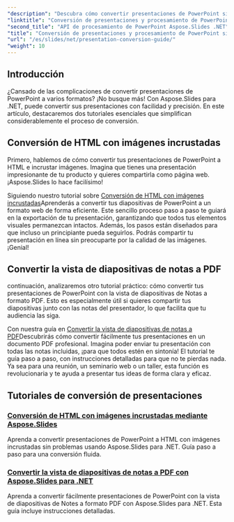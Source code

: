 ```yaml
---
"description": "Descubra cómo convertir presentaciones de PowerPoint sin esfuerzo usando Aspose.Slides para .NET con nuestros claros tutoriales paso a paso."
"linktitle": "Conversión de presentaciones y procesamiento de PowerPoint sin esfuerzo"
"second_title": "API de procesamiento de PowerPoint Aspose.Slides .NET"
"title": "Conversión de presentaciones y procesamiento de PowerPoint sin esfuerzo"
"url": "/es/slides/net/presentation-conversion-guide/"
"weight": 10
---
```


## Introducción

¿Cansado de las complicaciones de convertir presentaciones de PowerPoint a varios formatos? ¡No busque más! Con Aspose.Slides para .NET, puede convertir sus presentaciones con facilidad y precisión. En este artículo, destacaremos dos tutoriales esenciales que simplifican considerablemente el proceso de conversión.

## Conversión de HTML con imágenes incrustadas

Primero, hablemos de cómo convertir tus presentaciones de PowerPoint a HTML e incrustar imágenes. Imagina que tienes una presentación impresionante de tu producto y quieres compartirla como página web. ¡Aspose.Slides lo hace facilísimo! 

Siguiendo nuestro tutorial sobre [Conversión de HTML con imágenes incrustadas](./converting-html-with-embedded-images/)Aprenderás a convertir tus diapositivas de PowerPoint a un formato web de forma eficiente. Este sencillo proceso paso a paso te guiará en la exportación de tu presentación, garantizando que todos tus elementos visuales permanezcan intactos. Además, los pasos están diseñados para que incluso un principiante pueda seguirlos. Podrás compartir tu presentación en línea sin preocuparte por la calidad de las imágenes. ¡Genial!

## Convertir la vista de diapositivas de notas a PDF

continuación, analizaremos otro tutorial práctico: cómo convertir tus presentaciones de PowerPoint con la vista de diapositivas de Notas a formato PDF. Esto es especialmente útil si quieres compartir tus diapositivas junto con las notas del presentador, lo que facilita que tu audiencia las siga. 

Con nuestra guía en [Convertir la vista de diapositivas de notas a PDF](./converting-notes-slide-view-to-pdf/)Descubrirás cómo convertir fácilmente tus presentaciones en un documento PDF profesional. Imagina poder enviar tu presentación con todas las notas incluidas, ¡para que todos estén en sintonía! El tutorial te guía paso a paso, con instrucciones detalladas para que no te pierdas nada. Ya sea para una reunión, un seminario web o un taller, esta función es revolucionaria y te ayuda a presentar tus ideas de forma clara y eficaz.

## Tutoriales de conversión de presentaciones
### [Conversión de HTML con imágenes incrustadas mediante Aspose.Slides](./converting-html-with-embedded-images/)
Aprenda a convertir presentaciones de PowerPoint a HTML con imágenes incrustadas sin problemas usando Aspose.Slides para .NET. Guía paso a paso para una conversión fluida.
### [Convertir la vista de diapositivas de notas a PDF con Aspose.Slides para .NET](./converting-notes-slide-view-to-pdf/)
Aprenda a convertir fácilmente presentaciones de PowerPoint con la vista de diapositivas de Notes a formato PDF con Aspose.Slides para .NET. Esta guía incluye instrucciones detalladas.